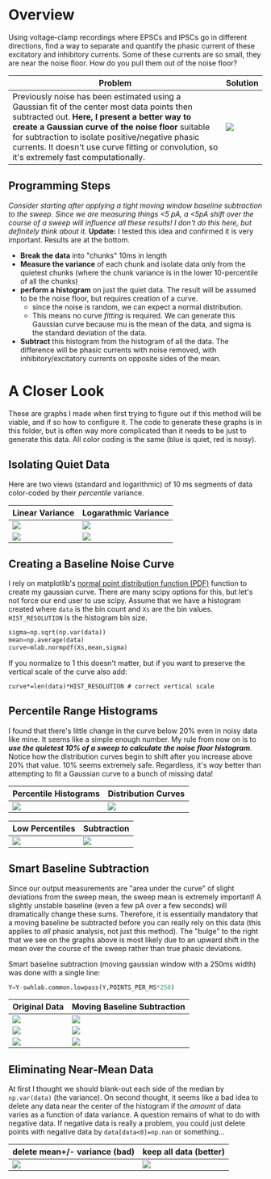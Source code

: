 # Overview
Using voltage-clamp recordings where EPSCs and IPSCs go in different directions, find a way to separate and quantify the phasic current of these excitatory and inhibitory currents. Some of these currents are so small, they are near the noise floor. How do you pull them out of the noise floor? 

Problem|Solution
---|---
Previously noise has been estimated using a Gaussian fit of the center most data points then subtracted out. **Here, I present a better way to create a Gaussian curve of the noise floor** suitable for subtraction to isolate positive/negative phasic currents. It doesn't use curve fitting or convolution, so it's extremely fast computationally.|![](2016-12-16-tryout.png)

## Programming Steps
_Consider starting after applying a tight moving window baseline subtraction to the sweep. Since we are measuring things <5 pA, a <5pA shift over the course of a sweep will influence all these results! I don't do this here, but definitely think about it._ **Update:** I tested this idea and confirmed it is very important. Results are at the bottom.

 - **Break the data** into "chunks" 10ms in length
 - **Measure the variance** of each chunk and isolate data only from the quietest chunks (where the chunk variance is in the lower 10-percentile of all the chunks)
 - **perform a histogram** on just the quiet data. The result will be assumed to be the noise floor, but requires creation of a curve.
	 - since the noise is random, we can expect a normal distribution. 
	 - This means no curve _fitting_ is required. We can generate this Gaussian curve because mu is the mean of the data, and sigma is the standard deviation of the data.
 - **Subtract** this histogram from the histogram of all the data. The difference will be phasic currents with noise removed, with inhibitory/excitatory currents on opposite sides of the mean.
 

 
# A Closer Look
These are graphs I made when first trying to figure out if this method will be viable, and if so how to configure it. The code to generate these graphs is in this folder, but is often way more complicated than it needs to be just to generate this data. All color coding is the same (blue is quiet, red is noisy).

## Isolating Quiet Data
Here are two views (standard and logarithmic) of 10 ms segments of data color-coded by their *percentile* variance.

Linear Variance | Logarathmic Variance
---|---
![](2016-12-15-variance-1-logFalse.png)|![](2016-12-15-variance-1-logTrue.png)
![](2016-12-15-variance-2-logFalse.png)|![](2016-12-15-variance-2-logTrue.png)

## Creating a Baseline Noise Curve
I rely on matplotlib's [normal point distribution function (PDF)](http://matplotlib.org/api/mlab_api.html#matplotlib.mlab.normpdf) function to create my gaussian curve. There are many scipy options for this, but let's not force our end user to use scipy. Assume that we have a histogram created where `data` is the bin count and `Xs` are the bin values. `HIST_RESOLUTION` is the histogram bin size.
```python
sigma=np.sqrt(np.var(data))
mean=np.average(data)
curve=mlab.normpdf(Xs,mean,sigma)
```
If you normalize to 1 this doesn't matter, but if you want to preserve the vertical scale of the curve also add:
```
curve*=len(data)*HIST_RESOLUTION # correct vertical scale
```

## Percentile Range Histograms
I found that there's little change in the curve below 20% even in noisy data like mine. It seems like a simple enough number. My rule from now on is to ***use the quietest 10% of a sweep to calculate the noise floor histogram***. Notice how the distribution curves begin to shift after you increase above 20% that value. 10% seems extremely safe. Regardless, it's _way_ better than attempting to fit a Gaussian curve to a bunch of missing data!

Percentile Histograms | Distribution Curves
---|---
![](2016-12-15-percentile-histogram.png)|![](2016-12-15-percentile-fit.png)

Low Percentiles | Subtraction
---|---
![](2016-12-15-percentile-fitb.png)|![](2016-12-16-tryout.png)

## Smart Baseline Subtraction
Since our output measurements are "area under the curve" of slight deviations from the sweep mean, the sweep mean is extremely important! A slightly unstable baseline (even a few pA over a few seconds) will dramatically change these sums. Therefore, it is essentially mandatory that a moving baseline be subtracted before you can really rely on this data (this applies to _all_ phasic analysis, not just this method). The "bulge" to the right that we see on the graphs above is most likely due to an upward shift in the mean over the course of the sweep rather than true phasic deviations. 

Smart baseline subtraction (moving gaussian window with a 250ms width) was done with a single line:
```python
Y=Y-swhlab.common.lowpass(Y,POINTS_PER_MS*250)
```

Original Data | Moving Baseline Subtraction
---|---
![](baseline.png)|![](baseline2.png)
![](2016-12-16-tryout-noSub.png)|![](2016-12-16-tryout-yesSub.png)
![](2016-12-15-percentile-fit3-notbaselined.png)|![](2016-12-15-percentile-fit3-baselined.png)

## Eliminating Near-Mean Data
At first I thought we should blank-out each side of the median by `np.var(data)` (the variance). On second thought, it seems like a bad idea to delete any data near the center of the histogram if the _amount_ of data varies as a function of data variance. A question remains of what to do with negative data. If negative data is really a problem, you could just delete points with negative data by `data[data<0]=np.nan` or something...

delete mean+/- variance (bad) | keep all data (better)
---|---
![](2016-12-16.png)|![](2016-12-15-percentile-fit3-baselined2.png)

